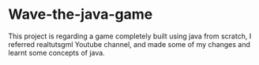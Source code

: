 # Wave-the-java-game
This project is regarding a game completely built using java from scratch, I referred realtutsgml Youtube channel, and made some of my changes and learnt some concepts of java. 
